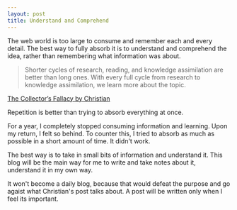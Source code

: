 ```yaml
---
layout: post
title: Understand and Comprehend
---
```


The web world is too large to consume and remember each and every detail. The best way to fully absorb it is to understand and comprehend the idea, rather than remembering what information was about.

> Shorter cycles of research, reading, and knowledge assimilation are better than long ones. With every full cycle from research to knowledge assimilation, we learn more about the topic.

[The Collector’s Fallacy by Christian](https://zettelkasten.de/posts/collectors-fallacy/)

Repetition is better than trying to absorb everything at once. 

For a year, I completely stopped consuming information and learning. Upon my return, I felt so behind. To counter this, I tried to absorb as much as possible in a short amount of time. It didn't work.

The best way is to take in small bits of information and understand it. This blog will be the main way for me to write and take notes about it, understand it in my own way.

It won't become a daily blog, because that would defeat the purpose and go agaist what Christian's post talks about. A post will be written only when I feel its important.